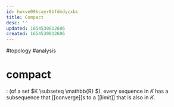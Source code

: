```yaml
---
id: hwxve09kcayr8bfdndycxbc
title: Compact
desc: ''
updated: 1654530812606
created: 1654530812606
---
```

#topology #analysis 
# compact
: (of a set $K \subseteq \mathbb{R} $), every sequence in $K$ has a subsequence that [[converge]]s to a [[limit]] that is also in $K$.
